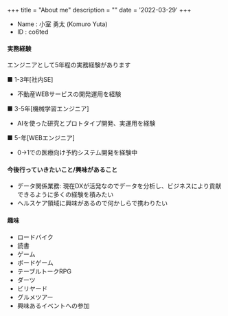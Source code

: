 +++
title = "About me"
description = ""
date = '2022-03-29'
+++

- Name : 小室 勇太 (Komuro Yuta)
- ID : co6ted

#### 実務経験
エンジニアとして5年程の実務経験があります

■ 1-3年[社内SE]
- 不動産WEBサービスの開発運用を経験

■ 3-5年[機械学習エンジニア]
- AIを使った研究とプロトタイプ開発、実運用を経験

■ 5-年[WEBエンジニア]
- 0->1での医療向け予約システム開発を経験中

#### 今後行っていきたいこと/興味があること
- データ関係業務: 現在DXが活発なのでデータを分析し、ビジネスにより貢献できるように多くの経験を積みたい
- ヘルスケア領域に興味があるので何かしらで携わりたい

#### 趣味
- ロードバイク
- 読書
- ゲーム
- ボードゲーム
- テーブルトークRPG
- ダーツ
- ビリヤード
- グルメツアー
- 興味あるイベントへの参加
